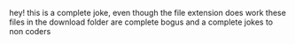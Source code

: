 hey! this is a complete joke, even though the file extension does work
these files in the download folder are complete bogus and a complete jokes to non coders
